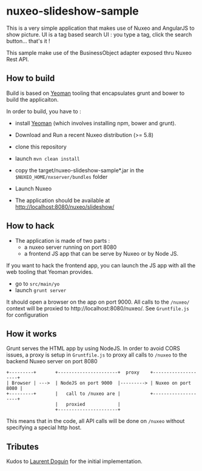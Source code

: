 # nuxeo-slideshow-sample

This is a very simple application that makes use of Nuxeo and AngularJS to show picture. UI is a tag based search UI : you type a tag, click the search button... that's it !

This sample make use of the BusinessObject adapter exposed thru Nuxeo Rest API.

## How to build

Build is based on [Yeoman](http://yeoman.io/) tooling that encapsulates grunt and bower to build the applicaiton.

In order to build, you have to :

 * install [Yeoman](http://yeoman.io/) (which involves installing npm, bower and grunt).

 * Download and Run a recent Nuxeo distribution (>= 5.8)
 
 * clone this repository
 
 * launch `mvn clean install`

 * copy the target/nuxeo-slideshow-sample*.jar in the `$NUXEO_HOME/nxserver/bundles` folder
 
 * Launch Nuxeo
 
 * The application should be available at [http://localhost:8080/nuxeo/slideshow/]()
 
 
## How to hack
 * The application is made of two parts :
 	* a nuxeo server running on port 8080
 	* a frontend JS app that can be serve by Nuxeo or by Node JS. 


If you want to hack the frontend app, you can launch the JS app with all the web tooling that Yeoman provides.

 * go to `src/main/yo`
 * launch `grunt server`


It should open a browser on the app on port 9000. All calls to the `/nuxeo/` context will be proxied to http://localhost:8080/nuxeo/. See `Gruntfile.js` for configuration 


## How it works

Grunt serves the HTML app by using NodeJS. In order to avoid CORS issues, a proxy is setup in `Gruntfile.js` to proxy all calls to `/nuxeo` to the backend Nuxeo server on port 8080 

    +---------+       +----------------------+  proxy    +--------------------+
    | Browser | --->  | NodeJS on port 9000  |---------> | Nuxeo on port 8080 |
    +---------+       |   call to /nuxeo are |           +--------------------+
                      |   proxied            |
                      +----------------------+

This means that in the code, all API calls will be done on `/nuxeo` without specifying a special http host. 


## Tributes

Kudos to [Laurent Doguin](https://github.com/ldoguin) for the initial implementation.
